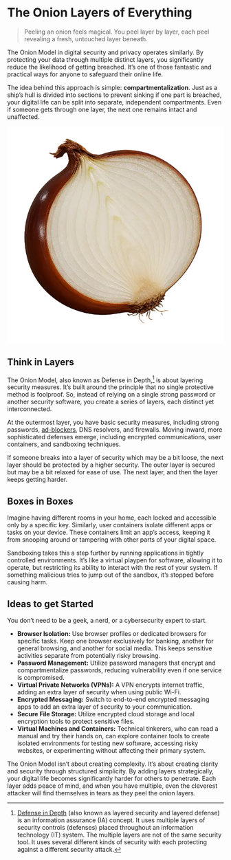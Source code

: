 # The Onion Layers of Everything

> Peeling an onion feels magical. You peel layer by layer, each peel revealing a fresh, untouched layer beneath.

The Onion Model in digital security and privacy operates similarly. By protecting your data through multiple distinct layers, you significantly reduce the likelihood of getting breached. It’s one of those fantastic and practical ways for anyone to safeguard their online life.

The idea behind this approach is simple: **compartmentalization**. Just as a ship’s hull is divided into sections to prevent sinking if one part is breached, your digital life can be split into separate, independent compartments. Even if someone gets through one layer, the next one remains intact and unaffected.

<img class="medium right" src="/static/2025/onion.webp" alt="Onion">

## Think in Layers

The Onion Model, also known as Defense in Depth,[^DefenseinDepth] is about layering security measures. It’s built around the principle that no single protective method is foolproof. So, instead of relying on a single strong password or another security software, you create a series of layers, each distinct yet interconnected.

At the outermost layer, you have basic security measures, including strong passwords, [ad-blockers](/2024/i-block-ads/), DNS resolvers, and firewalls. Moving inward, more sophisticated defenses emerge, including encrypted communications, user containers, and sandboxing techniques.

If someone breaks into a layer of security which may be a bit loose, the next layer should be protected by a higher security. The outer layer is secured but may be a bit relaxed for ease of use. The next layer, and then the layer keeps getting harder.

## Boxes in Boxes

Imagine having different rooms in your home, each locked and accessible only by a specific key. Similarly, user containers isolate different apps or tasks on your device. These containers limit an app’s access, keeping it from snooping around or tampering with other parts of your digital space.

Sandboxing takes this a step further by running applications in tightly controlled environments. It’s like a virtual playpen for software, allowing it to operate, but restricting its ability to interact with the rest of your system. If something malicious tries to jump out of the sandbox, it’s stopped before causing harm.

## Ideas to get Started

You don’t need to be a geek, a nerd, or a cybersecurity expert to start. 

- **Browser Isolation:** Use browser profiles or dedicated browsers for specific tasks. Keep one browser exclusively for banking, another for general browsing, and another for social media. This keeps sensitive activities separate from potentially risky browsing.
- **Password Management:** Utilize password managers that encrypt and compartmentalize passwords, reducing vulnerability even if one service is compromised.
- **Virtual Private Networks (VPNs):** A VPN encrypts internet traffic, adding an extra layer of security when using public Wi-Fi.
- **Encrypted Messaging:** Switch to end-to-end encrypted messaging apps to add an extra layer of security to your communication.
- **Secure File Storage:** Utilize encrypted cloud storage and local encryption tools to protect sensitive files.
- **Virtual Machines and Containers:** Technical tinkerers, who can read a manual and try their hands on, can explore container tools to create isolated environments for testing new software, accessing risky websites, or experimenting without affecting their primary system.

The Onion Model isn’t about creating complexity. It’s about creating clarity and security through structured simplicity. By adding layers strategically, your digital life becomes significantly harder for others to penetrate. Each layer adds peace of mind, and when you have multiple, even the cleverest attacker will find themselves in tears as they peel the onion layers.

[^DefenseinDepth]: [Defense in Depth](https://simple.wikipedia.org/wiki/Defense_in_depth_(computing)) (also known as layered security and layered defense) is an information assurance (IA) concept. It uses multiple layers of security controls (defenses) placed throughout an information technology (IT) system. The multiple layers are not of the same security tool. It uses several different kinds of security with each protecting against a different security attack.